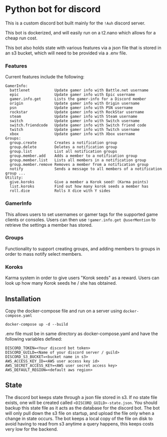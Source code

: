 # Python bot for discord

This is a custom discord bot built mainly for the `!Auh` discord server. 

This bot is dockerized, and will easily run on a t2.nano which allows for a cheap run cost. 

This bot also holds state with various features via a json file that is stored in an s3 bucket, which will need to be provided via a .env file.

### Features

Current features include the following:

```
GamerInfo:
  battlenet           Update gamer info with Battle.net username
  epic                Update gamer info with Epic username
  gamer.info.get      Lists the gamer-info for a Discord member
  origin              Update gamer info with Origin username
  psn                 Update gamer info with PSN username
  rockstar            Update gamer info with RockStar username
  steam               Update gamer info with Steam username
  switch              Update gamer info with Switch username
  switch.friendcode   Update gamer info with Switch friend code
  twitch              Update gamer info with Twitch username
  xbox                Update gamer info with Xbox username
Groups:
  group.create        Creates a notification group
  group.delete        Deletes a notification group
  group.list          List all notification groups
  group.member.add    Adds a member to a notification group
  group.member.list   Lists all members in a notification group
  group.member.remove Removes a member from a notification group
  notify              Sends a message to all members of a notification group ...
Utility:
  give.koroks         Give a member a Korok seed! (Karma points)
  list.koroks         Find out how many korok seeds a member has
  roll.dice           Rolls X dice with Y sides
```

### GamerInfo

This allows users to set usernames or gamer tags for the supported game clients or consoles. Users can then use `!gamer.info.get @userMention` to retrieve the settings a member has stored. 

### Groups

Functionality to support creating groups, and adding members to groups in order to mass notify select members. 

### Koroks

Karma system in order to give users "Korok seeds" as a reward. Users can look up how many Korok seeds he / she has obtained. 

## Installation

Copy the docker-compose file and run on a server using `docker-compose.yaml`

`docker-compose up -d --build`

.env file must be in same directory as docker-compose.yaml and have the following variables defined:

```
DISCORD_TOKEN=<Your discord bot token>
DISCORD_GUILD=<Name of your discord server / guild>
DISCORD_S3_BUCKET=<bucket name in s3>
AWS_ACCESS_KEY_ID=<AWS user access key id>
AWS_SECRET_ACCESS_KEY=<AWS user secret access key>
AWS_DEFAULT_REGION=<default aws region>
```

## State

The discord bot keeps state through a json file stored in s3. If no state file exists, one will be created called `<DISCORD_GUILD>-state.json`. You should backup this state file
as it acts as the database for the discord bot. The bot will only pull down the s3 file on startup, and upload the file only when a change in state occurs. The bot keeps a local copy
of the file on disk to avoid having to read from s3 anytime a query happens, this keeps costs very low for the backend. 

